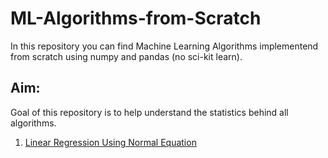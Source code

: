 # ML-Algorithms-from-Scratch

In this repository you can find Machine Learning Algorithms implementend from scratch using numpy and pandas (no sci-kit learn). 

## Aim:
Goal of this repository is to help understand the statistics behind all algorithms.

1. [Linear Regression Using Normal Equation](https://github.com/Hiten-98/ML-Algorithms-from-Scratch/blob/main/1_Linear_Regression_Using_Normal_Equation.ipynb)
